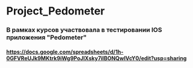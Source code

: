 # Project_Pedometer
### В рамках курсов участвовала в тестировании IOS приложения "Pedometer"
#### https://docs.google.com/spreadsheets/d/1h-0GFVReUJk9MKtrk9iWg9PoJlXsky7ilBONQwIVcY0/edit?usp=sharing
